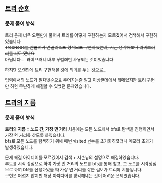 ## [트리 순회](https://www.acmicpc.net/problem/1991)
### 문제 풀이 방식
트리 문제 너무 오랜만에 풀어서 트리를 어떻게 구현하는지 모르겠어서 검색해서 구현하였습니다  
~~TreeNode를 만들어서 연결리스트 형식으로 구현하였는데, 지금 생각해보니 라이브러리를 써도 됐네요~~  
아닙니다.... 라이브러리 내부 정렬에만 사용되는 것이었습니다.

하지만 오랜만에 트리 구현해본 것에 의의를 두는 것으로...

입력에서의 노드가 알파벳순으로 주어지는줄 알고 이상한데에서 헤메었지만 트리 구현만 하면 무난하게 해결할 수 있었던 문제였습니다.

## [트리의 지름](https://www.acmicpc.net/problem/1967)
### 문제 풀이 방식
**트리의 지름 = 노드 간, 가장 먼 거리**
처음에는 모든 노드에서 bfs로 탐색을 진행하면서 가장 먼 거리를 찾도록 하였습니다.  
bfs로 모든 노드를 탐색하기 위해 매번 visited 변수를 초기화하였더니 메모리 초과가 발생하였습니다.

문제 해결 아이디어를 모르겠어서 검색 + 서손님의 설명으로 해결하였습니다.  
루트를 시작 정점으로 하여 가장 먼 거리의 노드를 bfs를 통해 찾고, 그 노드를 시작정점으로 하여 bfs를 진행하였을 때 가장 먼 거리를 갖는 길이가 트리의 지름입니다.  
구현은 어렵지 않지만 해당 아이디어를 생각해내는 것이 어려운 문제였습니다.
